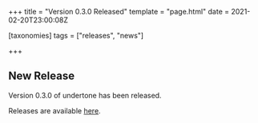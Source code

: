+++
title = "Version 0.3.0 Released"
template = "page.html"
date = 2021-02-20T23:00:08Z

[taxonomies]
tags = ["releases", "news"]

+++

## New Release

Version 0.3.0 of undertone has been released.

Releases are available [here](https://github.com/ut-proj/undertone/tags).
